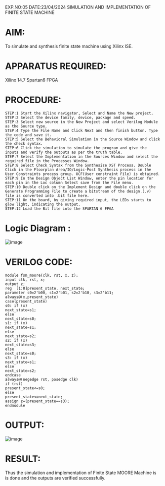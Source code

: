 EXP.NO:05
DATE:23/04/2024
SIMULATION AND IMPLEMENTATION OF FINITE STATE MACHINE

# AIM: 
To simulate and synthesis finite state machine using Xilinx ISE.

# APPARATUS REQUIRED: 

Xilinx 14.7 
Spartan6 FPGA

# PROCEDURE: 
~~~
STEP:1 Start the Xilinx navigator, Select and Name the New project.
STEP:2 Select the device family, device, package and speed. 
STEP:3 Select new source in the New Project and select Verilog Module as the Source type. 
STEP:4 Type the File Name and Click Next and then finish button. Type the code and save it. 
STEP:5 Select the Behavioral Simulation in the Source Window and click the check syntax. 
STEP:6 Click the simulation to simulate the program and give the inputs and verify the outputs as per the truth table. 
STEP:7 Select the Implementation in the Sources Window and select the required file in the Processes Window. 
STEP:8 Select Check Syntax from the Synthesize XST Process. Double Click in the Floorplan Area/IO/Logic-Post Synthesis process in the User Constraints process group. UCF(User constraint File) is obtained. 
STEP:9 In the Design Object List Window, enter the pin location for each pin in the Loc column Select save from the File menu. 
STEP:10 Double click on the Implement Design and double click on the Generate Programming File to create a bitstream of the design.(.v) file is converted into .bit file here. 
STEP:11 On the board, by giving required input, the LEDs starts to glow light, indicating the output.
STEP:12 Load the Bit file into the SPARTAN 6 FPGA
~~~

# Logic Diagram :

![image](https://github.com/navaneethans/VLSI-LAB-EXP-5/assets/6987778/34ec5d63-2b3b-4511-81ef-99f4572d5869)


# VERILOG CODE:
~~~
module fsm_moore(clk, rst, x, z);
input clk, rst, x;
output z;
reg  [1:0]present_state, next_state; 
parameter s0=2'b00, s1=2'b01, s2=2'b10, s3=2'b11;
always@(x,present_state)
case(present_state)
s0: if (x)
next_state=s1;
else
next_state=s0;
s1: if (x)
next_state=s1;
else
next_state=s2;
s2: if (x)
next_state=s3;
else
next_state=s0;
s3: if (x)
next_state=s1;
else
next_state=s2;
endcase
always@(negedge rst, posedge clk)
if (rst)
present_state<=s0;
else
present_state<=next_state;
assign z=(present_state==s3);
endmodule
 ~~~

# OUTPUT:

![image](https://github.com/Thanish77/VLSI-LAB-EXP-5/assets/161430773/65bf2a75-b0aa-4dc3-b36e-f01a8e200cd8)


# RESULT:

  Thus the simulation and implementation of Finite State MOORE Machine is is done and the outputs are verified successfully.


